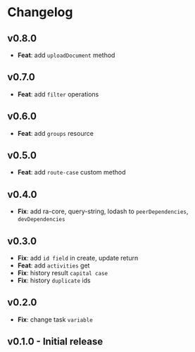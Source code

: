 # Changelog

## v0.8.0

-   **Feat**: add `uploadDocument` method

## v0.7.0

-   **Feat**: add `filter` operations

## v0.6.0

-   **Feat**: add `groups` resource

## v0.5.0

-   **Feat**: add `route-case` custom method

## v0.4.0

-   **Fix**: add ra-core, query-string, lodash to `peerDependencies`, `devDependencies`

## v0.3.0

-   **Fix**: add `id field` in create, update return
-   **Feat**: add `activities` get
-   **Fix**: history result `capital case`
-   **Fix**: history `duplicate` ids

## v0.2.0

-   **Fix**: change task `variable`

## v0.1.0 - Initial release
